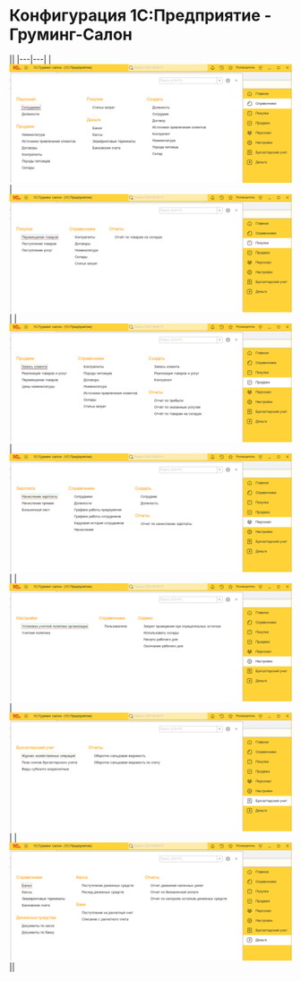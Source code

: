 # Конфигурация 1С:Предприятие - Груминг-Салон

||
|---|---|
|![](./images/preview-1.png)|![](./images/preview-2.png)|
|![](./images/preview-3.png)|![](./images/preview-4.png)|
|![](./images/preview-5.png)|![](./images/preview-6.png)|
|![](./images/preview-7.png)||
